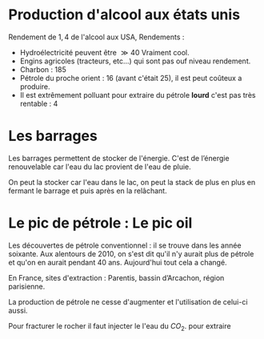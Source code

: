# Production d'alcool aux états unis
Rendement de $1,4$ de l'alcool aux USA, 
Rendements : 
- Hydroélectricité peuvent être $\gg 40$ Vraiment cool. 
- Engins agricoles (tracteurs, etc...) qui sont pas ouf niveau rendement.
- Charbon : $18$5
- Pétrole du proche orient : $16$ (avant c'était $25$), il est peut coûteux a produire.
- Il est extrêmement polluant pour extraire du pétrole <b>lourd</b> c'est pas très rentable : $4$

# Les barrages
Les barrages permettent de stocker de l'énergie. 
C'est de l’énergie renouvelable car l'eau du lac provient de l'eau de pluie. 

On peut la stocker car l'eau dans le lac, on peut la stack de plus en plus en fermant le barrage et puis après en la relâchant.


# Le pic de pétrole : Le pic oil
Les découvertes de pétrole conventionnel : il se trouve dans les année soixante. Aux alentours de 2010, on s'est dit qu'il n'y aurait plus de pétrole et qu'on en aurait pendant 40 ans. 
Aujourd'hui tout cela a changé. 

En France, sites d'extraction : Parentis, bassin d’Arcachon, région parisienne. 

La production de pétrole ne cesse d'augmenter et l'utilisation de celui-ci aussi. 

Pour fracturer le rocher il faut injecter le l'eau du $CO_{2}$. pour extraire